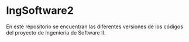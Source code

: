 # IngSoftware2
En este repositorio se encuentran las diferentes versiones de los códigos del proyecto de Ingeniería de Software II.
